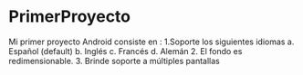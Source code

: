 # PrimerProyecto
Mi primer proyecto Android consiste en : 
1.Soporte los siguientes idiomas
a. Español (default)
b. Inglés
c. Francés
d. Alemán
2. El fondo es redimensionable.
3. Brinde soporte a múltiples pantallas
